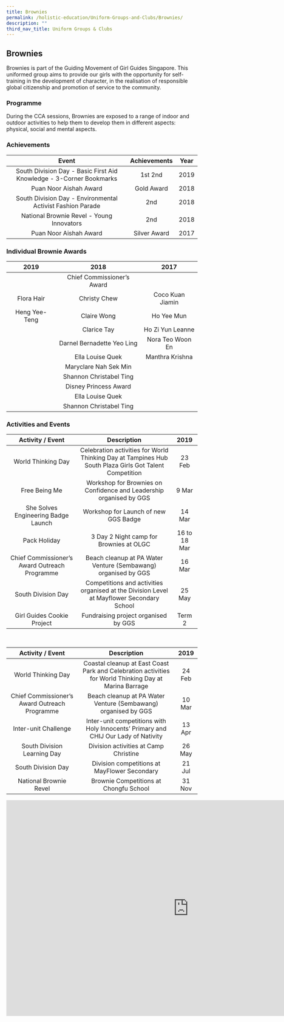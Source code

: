 ```yaml
---
title: Brownies
permalink: /holistic-education/Uniform-Groups-and-Clubs/Brownies/
description: ""
third_nav_title: Uniform Groups & Clubs
---
```

## Brownies 

Brownies is part of the Guiding Movement of Girl Guides Singapore. This uniformed group aims to provide our girls with the opportunity for self-training in the development of character, in the realisation of responsible global citizenship and promotion of service to the community.

### Programme

During the CCA sessions, Brownies are exposed to a range of indoor and outdoor activities to help them to develop them in different aspects: physical, social and mental aspects.

### Achievements 

|                                Event                                |  Achievements |  Year |
|:-------------------------------------------------------------------:|:-------------:|:-----:|
| South Division Day - Basic First Aid Knowledge - 3-Corner Bookmarks |    1st  2nd   |  2019 |
| Puan Noor Aishah Award                                              |   Gold Award  |  2018 |
| South Division Day - Environmental Activist Fashion Parade          |      2nd      | 2018  |
| National Brownie Revel -  Young Innovators                          |      2nd      | 2018  |
| Puan Noor Aishah Award                                              | Silver Award  | 2017  |

### Individual Brownie Awards 

|      2019      |             2018            |        2017       |
|:--------------:|:---------------------------:|:-----------------:|
|                |  Chief Commissioner’s Award |                   |
|   Flora Hair   |         Christy Chew        |  Coco Kuan Jiamin |
| Heng Yee-Teng  |         Claire Wong         |    Ho Yee Mun     |
|                |          Clarice Tay        | Ho Zi Yun Leanne  |
|                | Darnel Bernadette Yeo Ling  | Nora Teo Woon En  |
|                |      Ella Louise Quek       |  Manthra Krishna  |
|                |    Maryclare Nah Sek Min    |                   |
|                |   Shannon Christabel Ting   |                   |
|                |    Disney Princess Award    |                   |
|                |       Ella Louise Quek      |                   |
|                |   Shannon Christabel Ting   |                   |

### Activities and Events

|                Activity / Event                |                                               Description                                               |      2019     |
|:----------------------------------------------:|:-------------------------------------------------------------------------------------------------------:|:-------------:|
| World Thinking Day                             | Celebration activities for World Thinking Day at Tampines Hub South Plaza  Girls Got Talent Competition |     23 Feb    |
| Free Being Me                                  | Workshop for Brownies on Confidence and Leadership organised by GGS                                     |     9 Mar     |
| She Solves Engineering Badge Launch            | Workshop for Launch of new GGS Badge                                                                    |     14 Mar    |
| Pack Holiday                                   | 3 Day 2 Night camp for Brownies at OLGC                                                                 | 16 to 18 Mar  |
| Chief Commissioner’s Award Outreach Programme  | Beach cleanup at PA Water Venture (Sembawang) organised by GGS                                          |    16 Mar     |
| South Division Day                             | Competitions and activities organised at the Division Level at Mayflower Secondary School               |     25 May    |
| Girl Guides Cookie Project                     | Fundraising project organised by GGS                                                                    |    Term 2     |

<br>

|                Activity / Event               |                                               Description                                              |   2019  |
|:---------------------------------------------:|:------------------------------------------------------------------------------------------------------:|:-------:|
| World Thinking Day                            | Coastal cleanup at East Coast Park and Celebration activities for World Thinking Day at Marina Barrage |  24 Feb |
| Chief Commissioner’s Award Outreach Programme | Beach cleanup at PA Water Venture (Sembawang) organised by GGS                                         |  10 Mar |
|  Inter-unit Challenge                         | Inter-unit competitions with Holy Innocents’ Primary and CHIJ Our Lady of Nativity                     |  13 Apr |
| South Division Learning Day                   | Division activities at Camp Christine                                                                  | 26 May  |
| South Division Day                            | Division competitions at MayFlower Secondary                                                           | 21 Jul  |
|  National Brownie Revel                       | Brownie Competitions at Chongfu School                                                                 |  31 Nov |

<iframe allowfullscreen="true" height="569" width="960" frameborder="0" src="https://docs.google.com/presentation/d/e/2PACX-1vRRhi4iamHAhAi8iyCKYHGN3Idwc21rdd6Kh0SYRSnO6F2S0G5IQ-ECNsovB2SjbIcTxSTQY1OJveqT/embed?start=false&amp;loop=false&amp;delayms=3000"></iframe>